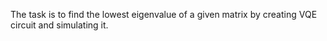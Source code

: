 The task is to find the lowest eigenvalue of a given matrix by creating VQE circuit and simulating it.
